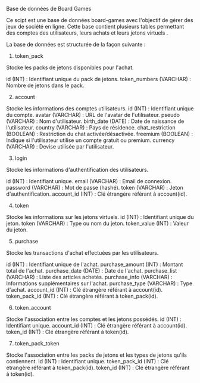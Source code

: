 Base de données de Board Games

Ce scipt est une base de données board-games avec l'objectif de gérer des jeux de société en ligne. Cette base contient plusieurs tables permettant des comptes des utilisateurs, leurs achats et leurs jetons virtuels .



La base de données est structurée de la façon suivante :

1. token_pack

Stocke les packs de jetons disponibles pour l'achat.

id (INT) : Identifiant unique du pack de jetons.
token_numbers (VARCHAR) : Nombre de jetons dans le pack.

2. account

Stocke les informations des comptes utilisateurs.
id (INT) : Identifiant unique du compte.
avatar (VARCHAR) : URL de l'avatar de l'utilisateur.
pseudo (VARCHAR) : Nom d'utilisateur.
birth_date (DATE) : Date de naissance de l'utilisateur.
country (VARCHAR) : Pays de résidence.
chat_restriction (BOOLEAN) : Restriction du chat activée/désactivée.
freemium (BOOLEAN) : Indique si l'utilisateur utilise un compte gratuit ou premium.
currency (VARCHAR) : Devise utilisée par l'utilisateur.

3. login

Stocke les informations d'authentification des utilisateurs.

id (INT) : Identifiant unique.
email (VARCHAR) : Email de connexion.
password (VARCHAR) : Mot de passe (hashé).
token (VARCHAR) : Jeton d'authentification.
account_id (INT) : Clé étrangère référant à account(id).

4. token

Stocke les informations sur les jetons virtuels.
id (INT) : Identifiant unique du jeton.
token (VARCHAR) : Type ou nom du jeton.
token_value (INT) : Valeur du jeton.

5. purchase

Stocke les transactions d'achat effectuées par les utilisateurs.

id (INT) : Identifiant unique de l'achat.
purchase_amount (INT) : Montant total de l'achat.
purchase_date (DATE) : Date de l'achat.
purchase_list (VARCHAR) : Liste des articles achetés.
purchase_info (VARCHAR) : Informations supplémentaires sur l'achat.
purchase_type (VARCHAR) : Type d'achat.
account_id (INT) : Clé étrangère référant à account(id).
token_pack_id (INT) : Clé étrangère référant à token_pack(id).

6. token_account

Stocke l'association entre les comptes et les jetons possédés.
id (INT) : Identifiant unique.
account_id (INT) : Clé étrangère référant à account(id).
token_id (INT) : Clé étrangère référant à token(id).

7. token_pack_token

Stocke l'association entre les packs de jetons et les types de jetons qu'ils contiennent.
id (INT) : Identifiant unique.
token_pack_id (INT) : Clé étrangère référant à token_pack(id).
token_id (INT) : Clé étrangère référant à token(id).

